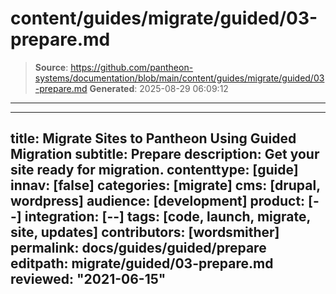# content/guides/migrate/guided/03-prepare.md

> **Source**: https://github.com/pantheon-systems/documentation/blob/main/content/guides/migrate/guided/03-prepare.md
> **Generated**: 2025-08-29 06:09:12

---

---
title: Migrate Sites to Pantheon Using Guided Migration
subtitle: Prepare
description: Get your site ready for migration.
contenttype: [guide]
innav: [false]
categories: [migrate]
cms: [drupal, wordpress]
audience: [development]
product: [--]
integration: [--]
tags: [code, launch, migrate, site, updates]
contributors: [wordsmither]
permalink: docs/guides/guided/prepare
editpath: migrate/guided/03-prepare.md
reviewed: "2021-06-15"
---

<Partial file="migrate/prepare.md" />